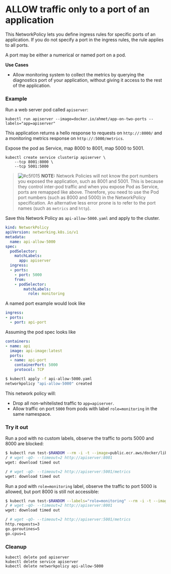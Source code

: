 # ALLOW traffic only to a port of an application

This NetworkPolicy lets you define ingress rules for specific ports
of an application. If you do not specify a port in the
ingress rules, the rule applies to all ports.

A port may be either a numerical or named port on a pod.

**Use Cases**
- Allow monitoring system to collect the metrics by querying the diagnostics
  port of your application, without giving it access to the rest of the
  application.

### Example

Run a web server pod called `apiserver`:

    kubectl run apiserver --image=docker.io/ahmet/app-on-two-ports --labels="app=apiserver"

This application returns a hello response to requests on `http://:8000/`
and a monitoring metrics response on `http://:5000/metrics`.

Expose the pod as Service, map 8000 to 8001, map 5000 to 5001.

    kubectl create service clusterip apiserver \
        --tcp 8001:8000 \
        --tcp 5001:5000

> ![#c5f015](https://placehold.it/15/c5f015/000000?text=+) **NOTE:**
> Network Policies will not know the port numbers you exposed the application,
> such as 8001 and 5001. This is because they control inter-pod traffic and
> when you expose Pod as Service, ports are remapped like above. Therefore,
> you need to use the Pod port numbers (such as 8000 and 5000) in the
> NetworkPolicy specification.
> An alternative less error prone is to refer to the port names (such as `metrics` and `http`).

Save this Network Policy as `api-allow-5000.yaml` and apply to
the cluster.

```yaml
kind: NetworkPolicy
apiVersion: networking.k8s.io/v1
metadata:
  name: api-allow-5000
spec:
  podSelector:
    matchLabels:
      app: apiserver
  ingress:
  - ports:
    - port: 5000
    from:
    - podSelector:
        matchLabels:
          role: monitoring
```
A named port example would look like
```yaml
ingress:
- ports:
  - port: api-port
```
Assuming the pod spec looks like
```yaml
containers:
- name: api
  image: api-image:latest
  ports:
  - name: api-port
    containerPort: 5000
    protocol: TCP
```

```sh
$ kubectl apply -f api-allow-5000.yaml
networkpolicy "api-allow-5000" created
```

This network policy will:

- Drop all non-whitelisted traffic to `app=apiserver`.
- Allow traffic on port `5000` from pods with label
  `role=monitoring` in the same namespace.

### Try it out

Run a pod with no custom labels, observe the traffic to ports
5000 and 8000 are blocked:

```sh
$ kubectl run test-$RANDOM --rm -i -t --image=public.ecr.aws/docker/library/alpine:latest -- sh
/ # wget -qO- --timeout=2 http://apiserver:8001
wget: download timed out

/ # wget -qO- --timeout=2 http://apiserver:5001/metrics
wget: download timed out
```

Run a pod with `role=monitoring` label, observe the traffic to
port 5000 is allowed, but port 8000 is still not accessible:


```sh
$ kubectl run test-$RANDOM --labels="role=monitoring" --rm -i -t --image=public.ecr.aws/docker/library/alpine:latest -- sh
/ # wget -qO- --timeout=2 http://apiserver:8001
wget: download timed out

/ # wget -qO- --timeout=2 http://apiserver:5001/metrics
http.requests=3
go.goroutines=5
go.cpus=1
```

### Cleanup

    kubectl delete pod apiserver
    kubectl delete service apiserver
    kubectl delete networkpolicy api-allow-5000
